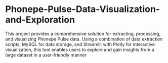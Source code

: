 # Phonepe-Pulse-Data-Visualization-and-Exploration
This project provides a comprehensive solution for extracting, processing, and visualizing Phonepe Pulse data. Using a combination of data extraction scripts, MySQL for data storage, and Streamlit with Plotly for interactive visualization, this tool enables users to explore and gain insights from a large dataset in a user-friendly manner
